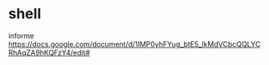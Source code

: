 # shell

informe https://docs.google.com/document/d/1lMP0yhFYug_btE5_lkMdVCbcQQLYCRhAqZA9hKQFzY4/edit#
